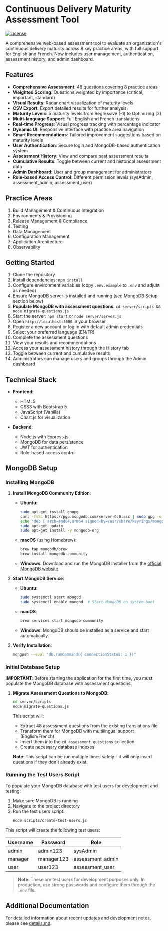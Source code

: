 # Continuous Delivery Maturity Assessment Tool

[![License](https://img.shields.io/badge/License-Apache%202.0-blue.svg)](https://opensource.org/licenses/Apache-2.0)

A comprehensive web-based assessment tool to evaluate an organization's continuous delivery maturity across 8 key practice areas, with full support for English and French. Now includes user management, authentication, assessment history, and admin dashboard.

## Features

- **Comprehensive Assessment**: 48 questions covering 8 practice areas
- **Weighted Scoring**: Questions weighted by importance (critical, important, standard)
- **Visual Results**: Radar chart visualization of maturity levels
- **CSV Export**: Export detailed results for further analysis
- **Maturity Levels**: 5 maturity levels from Regressive (-1) to Optimizing (3)
- **Multi-language Support**: Full English and French translations
- **Real-time Progress**: Visual progress tracking with percentage indicator
- **Dynamic UI**: Responsive interface with practice area navigation
- **Smart Recommendations**: Tailored improvement suggestions based on maturity levels
- **User Authentication**: Secure login and MongoDB-based authentication system
- **Assessment History**: View and compare past assessment results
- **Cumulative Results**: Toggle between current and historical assessment data
- **Admin Dashboard**: User and group management for administrators
- **Role-based Access Control**: Different permission levels (sysAdmin, assessment_admin, assessment_user)

## Practice Areas

1. Build Management & Continuous Integration
2. Environments & Provisioning
3. Release Management & Compliance
4. Testing
5. Data Management
6. Configuration Management
7. Application Architecture
8. Observability

## Getting Started

1. Clone the repository
2. Install dependencies: `npm install`
3. Configure environment variables (copy `.env.example` to `.env` and adjust as needed)
4. Ensure MongoDB server is installed and running (see MongoDB Setup section below)
5. **Populate MongoDB with assessment questions**: `cd server/scripts && node migrate-questions.js`
6. Start the server: `npm start` or `node server/server.js`
7. Open `http://localhost:3000` in your browser
8. Register a new account or log in with default admin credentials
9. Select your preferred language (EN/FR)
10. Complete the assessment questions
11. View your results and recommendations
12. Access your assessment history through the History tab
13. Toggle between current and cumulative results
14. Administrators can manage users and groups through the Admin dashboard

## Technical Stack

- **Frontend**:
  - HTML5
  - CSS3 with Bootstrap 5
  - JavaScript (Vanilla)
  - Chart.js for visualization

- **Backend**:
  - Node.js with Express.js
  - MongoDB for data persistence
  - JWT for authentication
  - Role-based access control

## MongoDB Setup

### Installing MongoDB

1. **Install MongoDB Community Edition**:
   - **Ubuntu**:
     ```bash
     sudo apt-get install gnupg
     curl -fsSL https://pgp.mongodb.com/server-6.0.asc | sudo gpg -o /usr/share/keyrings/mongodb-server-6.0.gpg --dearmor
     echo "deb [ arch=amd64,arm64 signed-by=/usr/share/keyrings/mongodb-server-6.0.gpg ] https://repo.mongodb.org/apt/ubuntu $(lsb_release -cs)/mongodb-org/6.0 multiverse" | sudo tee /etc/apt/sources.list.d/mongodb-org-6.0.list
     sudo apt-get update
     sudo apt-get install -y mongodb-org
     ```
   
   - **macOS** (using Homebrew):
     ```bash
     brew tap mongodb/brew
     brew install mongodb-community
     ```
   
   - **Windows**:
     Download and run the MongoDB installer from the [official MongoDB website](https://www.mongodb.com/try/download/community).

2. **Start MongoDB Service**:
   - **Ubuntu**:
     ```bash
     sudo systemctl start mongod
     sudo systemctl enable mongod  # Start MongoDB on system boot
     ```
   
   - **macOS**:
     ```bash
     brew services start mongodb-community
     ```
   
   - **Windows**:
     MongoDB should be installed as a service and start automatically.

3. **Verify Installation**:
   ```bash
   mongosh --eval "db.runCommand({ connectionStatus: 1 })"
   ```

### Initial Database Setup

**IMPORTANT**: Before starting the application for the first time, you must populate the MongoDB database with assessment questions.

1. **Migrate Assessment Questions to MongoDB**:
   ```bash
   cd server/scripts
   node migrate-questions.js
   ```
   
   This script will:
   - Extract 48 assessment questions from the existing translations file
   - Transform them for MongoDB with multilingual support (English/French)
   - Insert them into the `cd_assessment.questions` collection
   - Create necessary database indexes
   
   **Note**: This script can be run multiple times safely - it will only insert questions if they don't already exist.

### Running the Test Users Script

To populate your MongoDB database with test users for development and testing:

1. Make sure MongoDB is running
2. Navigate to the project directory
3. Run the test users script:
   ```bash
   node scripts/create-test-users.js
   ```

This script will create the following test users:

| Username | Password | Role |
|----------|----------|------|
| admin    | admin123 | sysAdmin |
| manager  | manager123 | assessment_admin |
| user     | user123 | assessment_user |

> **Note**: These are test users for development purposes only. In production, use strong passwords and configure them through the `.env` file.

## Additional Documentation

For detailed information about recent updates and development notes, please see [details.md](./details.md).
